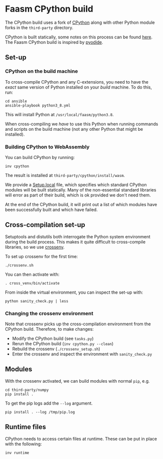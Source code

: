 # Faasm CPython build

The CPython build uses a fork of 
[CPython](https://github.com/Shillaker/cpython/tree/faasm) along with other
Python module forks in the `third-party` directory.

CPython is built statically, some notes on this process can be found 
[here](https://wiki.python.org/moin/BuildStatically). The Faasm CPython build 
is inspired by [pyodide](https://github.com/iodide-project/pyodide).

## Set-up

### CPython on the build machine

To cross-compile CPython and any C-extensions, you need to have the _exact_ 
same version of Python installed on your _build_ machine. To do this, run:

```
cd ansible
ansible-playbook python3_8.yml
```

This will install Python at `/usr/local/faasm/python3.8`.

When cross-compiling we _have_ to use this Python when running commands and
scripts on the build machine (not any other Python that might be installed).

### Building CPython to WebAssembly

You can build CPython by running:

```
inv cpython
```

The result is installed at `third-party/cpython/install/wasm`.

We provide a [Setup.local](third-party/cpython/Modules/Setup.local) file, which
specifies which standard CPython modules will be built statically. Many of the
non-essential standard libraries will error as part of their build, which is ok
provided we don't need them.

At the end of the CPython build, it will print out a list of which modules have 
been successfully built and which have failed.

## Cross-compilation set-up

Setuptools and distutils both interrogate the Python system environment during
the build process. This makes it quite difficult to cross-compile libraries, so
we use [crossenv](https://github.com/benfogle/crossenv).

To set up crossenv for the first time:

```
./crossenv.sh
```

You can then activate with:

```
. cross_venv/bin/activate
```

From inside the virtual environment, you can inspect the set-up with:

```
python sanity_check.py | less
```

### Changing the crossenv environment

Note that crossenv picks up the cross-compilation environment from the CPython 
build. Therefore, to make changes:

- Modify the CPython build (see `tasks.py`)
- Rerun the CPython build (`inv cpython.py --clean`) 
- Rebuild the crossenv (`./crossenv_setup.sh`) 
- Enter the crossenv and inspect the environment with `sanity_check.py`

## Modules

With the crossenv activated, we can build modules with normal `pip`,
e.g.

```
cd third-party/numpy
pip install .
```

To get the pip logs add the `--log` argument.

```
pip install . --log /tmp/pip.log
```

## Runtime files

CPython needs to access certain files at runtime. These can be put in place with
the following:

```
inv runtime
```
